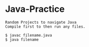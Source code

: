 # Java-Practice
	Random Projects to navigate Java
	Compile first to then run any files.

	$ javac filename.java	
	$ java filename
